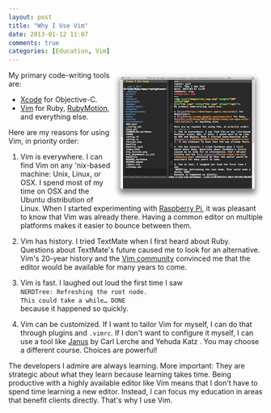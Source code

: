 ```yaml
---
layout: post
title: "Why I Use Vim"
date: 2013-01-12 11:07
comments: true
categories: [Education, Vim]
---
```

<img src="/images/vim-osx.png" width="300" height="257" alt="Vim on OSX" title="Vim on OSX" align="right"/>
My primary code-writing tools are:

* [Xcode](https://developer.apple.com/xcode/) for Objective-C.
* [Vim](http://code.google.com/p/macvim/) for Ruby, [RubyMotion](/blog/2012/10/29/building-ios-apps-with-ruby-motion/), and everything else.

Here are my reasons for using Vim, in priority order: 
<!--more-->
1. Vim is everywhere. I can find Vim on any &#39;nix-based machine: Unix, Linux, or OSX. I spend most of my time on OSX and the Ubuntu distribution of Linux. When I started experimenting with [Raspberry Pi](/blog/2012/12/03/ruby-on-raspberry-pi/), it was pleasant to know that Vim was already there. Having a common editor on multiple platforms makes it easier to bounce between them.

2. Vim has history. I tried TextMate when I first heard about Ruby. Questions about TextMate's future caused me to look for an alternative. Vim's 20-year history and the [Vim community](http://www.vim.org/community.php) convinced me that the editor would be available for many years to come.

3. Vim is fast. I laughed out loud the first time I saw<br/>
`NERDTree: Refreshing the root node.`<br/>
`This could take a while… DONE`<br/>
because it happened so quickly.

4. Vim can be customized. If I want to tailor Vim for myself, I can do that through plugins and `.vimrc`. If I don't want to configure it myself, I can use a tool like [Janus](https://github.com/carlhuda/janus) by Carl Lerche and Yehuda Katz . You may choose a different course. Choices are powerful!

The developers I admire are always learning. More important: They are strategic about what they learn because learning takes time. Being productive with a highly available editor like Vim means that I don't have to spend time learning a new editor. Instead, I can focus my education in areas that benefit clients directly. That's why I use Vim.

